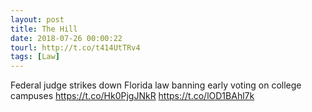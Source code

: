 ```yaml
---
layout: post
title: The Hill
date: 2018-07-26 00:00:22
tourl: http://t.co/t414UtTRv4
tags: [Law]
---
```

Federal judge strikes down Florida law banning early voting on college campuses https://t.co/Hk0PjgJNkR https://t.co/lOD1BAhl7k